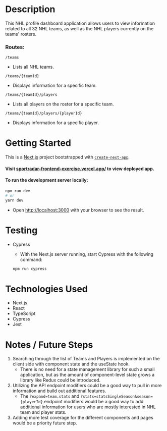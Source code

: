 # Description

This NHL profile dashboard application allows users to view information related to all 32 NHL teams, as well as the NHL players currently on the teams' rosters.

### Routes:

`/teams`
- Lists all NHL teams.

`/teams/{teamId}`
- Displays information for a specific team.

`/teams/{teamId}/players`
- Lists all players on the roster for a specific team.

`/teams/{teamId}/players/{playerId}`
- Displays information for a specific player. 

# Getting Started

This is a [Next.js](https://nextjs.org/) project bootstrapped with [`create-next-app`](https://github.com/vercel/next.js/tree/canary/packages/create-next-app). 

#### Visit [sportradar-frontend-exercise.vercel.app/](https://sportradar-frontend-exercise.vercel.app/) to view deployed app.

#### To run the development server locally:

```bash
npm run dev
# or
yarn dev
```

- Open [http://localhost:3000](http://localhost:3000) with your browser to see the result.


# Testing 
- Cypress
    - With the Next.js server running, start Cypress with the following command:

  ```bash
  npm run cypress
  ```

# Technologies Used
- Next.js
- React
- TypeScript
- Cypress
- Jest

# Notes / Future Steps
1. Searching through the list of Teams and Players is implemented on the client side with component state and the useState hook.
   - There is no need for a state management library for such a small application, but as the amount of component-level state grows a library like Redux could be introduced.
2. Utilizing the API endpoint modifiers could be a good way to pull in more information and build out additional features.
   - The `?expand=team.stats` and `?stats=statsSingleSeason&season={playerId}` endpoint modifiers would be a good way to add additional information for users who are mostly interested in NHL team and player stats.
3. Adding more test coverage for the different components and pages would be a priority future step.

